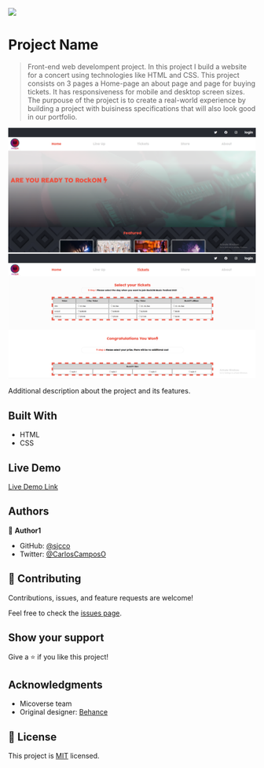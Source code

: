 ![](https://img.shields.io/badge/Microverse-blueviolet)

# Project Name

> Front-end web develompent project. In this project I build a website for a concert using technologies like HTML and CSS. This project consists on 3 pages a Home-page an about page and page for buying tickets. It has responsiveness for mobile and desktop screen sizes. The purpouse of the project is to create a real-world experience by building a project with buisiness specifications that will also look good in our portfolio.

![screenshot](./assets/images/app_screenshot.png)
![screenshot](./assets/images/app_screenshot1.png)

Additional description about the project and its features.

## Built With

- HTML
- CSS

## Live Demo

[Live Demo Link](https://sjcco.github.io/Concert-Page/)


## Authors

👤 **Author1**

- GitHub: [@sjcco](https://github.com/sjcco)
- Twitter: [@CarlosCamposO](https://twitter.com/CarlosCamposO)


## 🤝 Contributing

Contributions, issues, and feature requests are welcome!

Feel free to check the [issues page](sjcco104@gmail.com).

## Show your support

Give a ⭐️ if you like this project!

## Acknowledgments

- Micoverse team
- Original designer: [Behance](https://www.behance.net/gallery/29845175/CC-Global-Summit-2015)

## 📝 License

This project is [MIT](lic.url) licensed.
